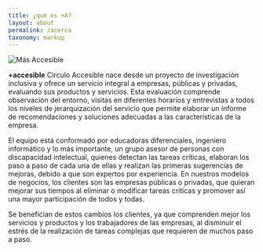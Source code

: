 ```yaml
---
title: ¿qué es +A?
layout: about
permalink: /acerca
taxonomy: markup
---
```


<img src='{{ site.baseurl }}/assets/img/logo.svg' title='Más Accesible' />

<p><strong>+accesible</strong> Circulo Accesible nace desde un proyecto de investigación inclusiva y ofrece un servicio integral a empresas, públicas y privadas, evaluando  sus productos y servicios. Esta evaluación comprende observación del entorno, visitas en diferentes horarios y  entrevistas a todos los niveles de jerarquización del servicio que  permite elaborar un informe de recomendaciones y soluciones adecuadas a las características de la empresa.</p>

<p>El equipo está conformado por educadoras diferenciales, ingeniero informático y lo más importante, un grupo asesor de personas con discapacidad intelectual, quienes detectan las tareas críticas, elaboran los paso a paso de cada una de ellas y realizan las primeras sugerencias de mejoras, debido a que son expertos por experiencia.
En nuestros modelos de negocios, los clientes son las empresas públicas o privadas, que quieran mejorar sus tiempos al eliminar o modificar tareas críticas y promover así una mayor participación de todos y todas. </p>

<p>Se benefician de estos cambios los clientes, ya que comprenden mejor los servicios y productos y los trabajadores de las empresas, al disminuir el estrés de la realización de tareas complejas que requieren de muchos paso a paso.</p>